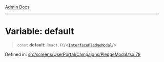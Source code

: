 [Admin Docs](/)

***

# Variable: default

> `const` **default**: `React.FC`/<[`InterfacePledgeModal`](PledgeModal/README/interfaces/InterfacePledgeModal-1.md)/>

Defined in: [src/screens/UserPortal/Campaigns/PledgeModal.tsx:79](https://github.com/PalisadoesFoundation/talawa-admin/blob/main/src/screens/UserPortal/Campaigns/PledgeModal.tsx#L79)
